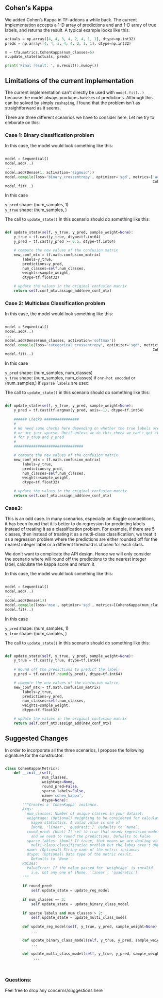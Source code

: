 ## Cohen's Kappa

We added Cohen’s Kappa in TF-addons a while back. The current [implementation](https://github.com/tensorflow/addons/blob/master/tensorflow_addons/metrics/cohens_kappa.py) accepts a 1-D array of predictions and and 1-D array of true labels, and returns the result.  A typical example looks like this:

```python
actuals = np.array([4, 4, 3, 4, 2, 4, 1, 1], dtype=np.int32)
preds = np.array([4, 4, 3, 4, 4, 2, 1, 1], dtype=np.int32)

m = tfa.metrics.CohenKappa(num_classes=5)
m.update_state(actuals, preds)

print('Final result: ', m.result().numpy()) 

```

## Limitations of the current implementation
The current implementation can't directly be used with `model.fit(..)` because the model always produces `batches` of predictions. Although this can be solved by simply `reshaping`, I found that the problem isn't as straightforward as it seems. 

There are three different sceanrios we have to consider here. Let me try to eleborate on this:

### Case 1: Binary classification problem
In this case, the model would look something like this:
```python

model = Sequential()
model.add(..)
...
model.add(Dense(1, activation='sigmoid'))
model.compile(loss='binary_crossentropy', optimizer='sgd', metrics=['accuracy', 
                                                                    CohensKappa(num_classes=2)])
model.fit(..)

```
In this case

`y_pred` shape: (num_samples, 1)<br>
`y_true` shape: (num_samples, )<br>

The call to `update_state()` in this scenario should do something like this:<br>
```python

def update_state(self, y_true, y_pred, sample_weight=None):
    y_true = tf.cast(y_true, dtype=tf.int64)
    y_pred = tf.cast(y_pred >= 0.5, dtype=tf.int64)

    # compute the new values of the confusion matrix
    new_conf_mtx = tf.math.confusion_matrix(
        labels=y_true,
        predictions=y_pred,
        num_classes=self.num_classes,
        weights=sample_weight,
        dtype=tf.float32)

    # update the values in the original confusion matrix
    return self.conf_mtx.assign_add(new_conf_mtx)

```

### Case 2: Multiclass Classification problem
In this case, the model would look something like this:
```python

model = Sequential()
model.add(..)
...
model.add(Dense(num_classes, activation='softmax'))
model.compile(loss='categorical_crossentropy', optimizer='sgd', metrics=['accuracy', 
                                                                    CohensKappa(num_classes=num_classes)])
model.fit(..)

```
In this case

`y_pred` shape: (num_samples, num_classes)<br>
`y_true` shape: (num_samples, num_classes) if `onr-hot encoded` or (num_samples,) if `sparse labels` are used

The call to `update_state()` in this scenario should do something like this:<br>
```python

def update_state(self, y_true, y_pred, sample_weight=None):
    y_pred = tf.cast(tf.argmax(y_pred, axis=-1), dtype=tf.int64)
    
    ###### Checks ################
    #
    # We need some checks here depending on whether the true labels are one-hote encoded 
    # or are just sparse. Until unless we do this check we can't get the right shape
    # for y_true and y_pred
    #
    ################################

    # compute the new values of the confusion matrix
    new_conf_mtx = tf.math.confusion_matrix(
        labels=y_true,
        predictions=y_pred,
        num_classes=self.num_classes,
        weights=sample_weight,
        dtype=tf.float32)

    # update the values in the original confusion matrix
    return self.conf_mtx.assign_add(new_conf_mtx)

```

### Case3: 
This is an odd case. In many scenarios, especially on Kaggle competitions, it has been found that it is better to do regression for predicting labels instead of treating it as a classification problem. For example, if there are 5 classes, then instead of treating it as a mutli-class classificatiion, we treat it as a regression problem where the predictions are either rounded off for the nearest integer label or a different threshold is chosen for each class. 

We don't want to complicate the API design. Hence we will only consider the scenario where will round off the predictions to the nearest integer label, calculate the kappa score and return it. 

In this case, the model would look something like this:
```python

model = Sequential()
model.add(..)
...
model.add(Dense(1))
model.compile(loss='mse', optimier='sgd', metrics=[CohensKappa(num_classes=num_classes)])
model.fit(..)

```
In this case

`y_pred` shape: (num_samples, 1)<br>
`y_true` shape: (num_samples, )<br>

The call to `update_state()` in this scenario should do something like this:<br>
```python

def update_state(self, y_true, y_pred, sample_weight=None):
    y_true = tf.cast(y_true, dtype=tf.int64)
    
    # Round off the predictions to predict the label
    y_pred = tf.cast(tf.round(y_pred), dtype=tf.int64)

    # compute the new values of the confusion matrix
    new_conf_mtx = tf.math.confusion_matrix(
        labels=y_true,
        predictions=y_pred,
        num_classes=self.num_classes,
        weights=sample_weight,
        dtype=tf.float32)

    # update the values in the original confusion matrix
    return self.conf_mtx.assign_add(new_conf_mtx)

```


## Suggested Changes
In order to incorporate all the three scenarios, I propose the following signature for the constructor:<br>
```python

class CohenKappa(Metric):
    def __init__(self,
                 num_classes,
                 weightage=None,
                 round_pred=False,
                 sparse_labels=False,
                 name='cohen_kappa',
                 dtype=None):
        """Creates a `CohenKappa` instance.
        Args:
          num_classes: Number of unique classes in your dataset.
          weightage: (Optional) Weighting to be considered for calculating
            kappa statistics. A valid value is one of
            [None, 'linear', 'quadratic']. Defaults to `None`.
          round_pred: (bool) If set to true that means regression model is used
            and we need to round the predictions. Defualts to False
          sparse_lables: (bool) If truue, that means we are dealing with a
            multi-class classification problem but the labes aren't OHE
          name: (Optional) String name of the metric instance.
          dtype: (Optional) Data type of the metric result.
            Defaults to `None`.
        Raises:
          ValueError: If the value passed for `weightage` is invalid
            i.e. not any one of [None, 'linear', 'quadratic']
        """
        
        if round_pred:
            self.update_state = update_reg_model
        
        if num_classes == 2:
            self.update_state = update_binary_class_model
            
        if sparse_labels and num_classes > 2:
            self.update_state = update_multi_class_model
            
        def update_reg_model(self, y_true, y_pred, sample_weight=None):
            ...
            
        def update_binary_class_model(self, y_true, y_pred, sample_weight=None):
            ...
            
        def update_multi_class_model(self, y_true, y_pred, sample_weight=None):
             ...
        
            

```

### Questions:
Feel free to drop any concerns/suggestions here
